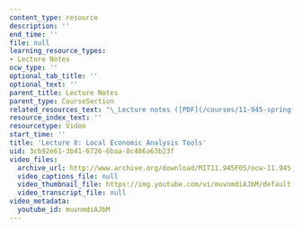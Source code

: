 ```yaml
---
content_type: resource
description: ''
end_time: ''
file: null
learning_resource_types:
- Lecture Notes
ocw_type: ''
optional_tab_title: ''
optional_text: ''
parent_title: Lecture Notes
parent_type: CourseSection
related_resources_text: "\_Lecture notes ([PDF](/courses/11-945-springfield-studio-fall-2005/resources/lect8_pres))"
resource_index_text: ''
resourcetype: Video
start_time: ''
title: 'Lecture 8: Local Economic Analysis Tools'
uid: 3cb92e61-3b41-6726-6baa-8c486a63b23f
video_files:
  archive_url: http://www.archive.org/download/MIT11.945F05/ocw-11.945-04oct2005-220k.mp4
  video_captions_file: null
  video_thumbnail_file: https://img.youtube.com/vi/muvnmdiAJbM/default.jpg
  video_transcript_file: null
video_metadata:
  youtube_id: muvnmdiAJbM
---
```

